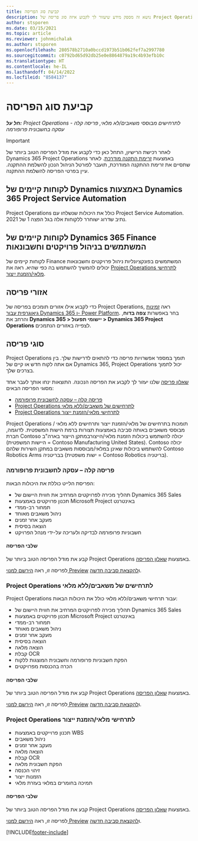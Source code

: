 ```yaml
---
title: קביעת סוג הפריסה
description: נושא זה מספק מידע שיעזור לך לקבוע איזה סוג פריסה של Project Operations מתאים לחברה שלך.
author: stsporen
ms.date: 03/15/2021
ms.topic: article
ms.reviewer: johnmichalak
ms.author: stsporen
ms.openlocfilehash: 280578b2710a0bccd1973b51b062fef7a2997780
ms.sourcegitcommit: c0792bd65d92db25e0e8864879a19c4b93efb10c
ms.translationtype: HT
ms.contentlocale: he-IL
ms.lasthandoff: 04/14/2022
ms.locfileid: "8584137"
---
```

# <a name="determine-your-deployment-type"></a>קביעת סוג הפריסה

_**חל על:** Project Operations לתרחישים מבוססי משאבים/לא מלאי, פריסה קלה - עסקה בחשבונית פרופורמה_

> [!IMPORTANT]
> לאחר רכישת הרישיון, התחל כאן כדי לקבוע את מודל הפריסה הטוב ביותר של Dynamics 365 Project Operations באמצעות [זרימת התקנה מודרכת](https://aka.ms/provisionprojectoperations).
> לאחר שתסיים את זרימת ההתקנה המודרכת, תועבר לפורטל הניהול הנכון להשלמת ההתקנה. עיין בפרטי הפריסה להשלמת ההתקנה.


## <a name="existing-customers-of-dynamics-using-dynamics-365-project-service-automation"></a>לקוחות קיימים של Dynamics באמצעות Dynamics 365 Project Service Automation
Project Operations כולל את היכולות שנשלחו עם Project Service Automation. נתיב שדרוג ישוחרר ללקוחות אלה בגל הפצה 1 של 2021.

## <a name="existing-customers-of-dynamics-365-finance-using-project-management-and-accounting"></a>לקוחות קיימים של Dynamics 365 Finance המשתמשים בניהול פרויקטים וחשבונאות 

לקוחות קיימים של Finance המשתמשים בפונקציונליות ניהול פרויקטים וחשבונאות יכולים להמשיך להשתמש בה כפי שהיא. ראה את [Project Operations לתרחישי מלאי/הזמנת ייצור](#pma).


## <a name="deployment-regions"></a>אזורי פריסה
כדי לקבוע אילו אזורים תומכים בפריסה של Project Operations, ראה [זמינות גיאוגרפית עבור Dynamics 365 ו- Power Platform](https://dynamics.microsoft.com/en-us/geographic-availability/). בחר באפשרות **צפה בדוח**, והרחב את **Dynamics 365 > יישומי תפעול > Dynamics 365 Project Operations** לצפייה באזורים הנתמכים.

## <a name="deployment-types"></a>סוגי פריסה
Project Operations תומך במספר אפשרויות פריסה כדי להתאים לדרישות שלך. בין אם אתה לקוח חדש או קיים של Dynamics 365, ‏Project Operations יכול לתמוך בצרכים שלך.

[שאלון פריסה](https://aka.ms/provisionprojectoperations) שלנו יעזור לך לקבוע את הפריסה הנכונה. התוצאות ינחו אותך לעבר אחד מסוגי הפריסה הבאים:

- [פריסה קלה – עסקה לחשבונית פרופורמה](#lite)
- [Project Operations לתרחישים של משאבים/ללא מלאי](#integrated)
- [Project Operations לתרחישי מלאי/הזמנת ייצור](#pma)

Project Operations תומכות בתרחישים של מלאי/הזמנת ייצור ותרחישים ללא מלאי / מבוססי משאבים באותה סביבה באמצעות תצורות ברמת הישות המשפטית. לדוגמה, חברת Contoso יכולה להשתמש ביכולות הזמנת מלאי/הייצורבמתקן הייצור בארה"ב (היישות המשפטית = Contoso Manufacturing United States). Contoso יכולה להשתמש ביכולות שאינן במלאי/מבוססות משאבים במתקן השירות שלהם Contoso Robotics Arms בבריטניה (ישות משפטית = Contoso Robotics בריטניה).

### <a name="lite-deployment---deal-to-proforma-invoicing"></a><a  name="lite"></a>פריסה קלה – עסקה לחשבונית פרופורמה

הפריסת הלייט כוללת את היכולות הבאות:

- תהליך מכירה לפרויקטים המרחיב את חווית היישום של Dynamics 365 Sales
- תכנון פרויקטים באמצעות Microsoft Project באינטרנט
- תמחור רב-ממדי
- ניהול משאבים מאוחד
- מעקב אחר זמנים
- הוצאה בסיסית
- חשבוניות פרופורמה לבדיקה ולעריכה על-ידי מנהל הפרויקט 

#### <a name="deployment-steps"></a>שלבי הפריסה
קבע את מודל הפריסה הטוב ביותר של Project Operations באמצעות [שאלון הפריסה](https://aka.ms/provisionprojectoperations).

לפריסה זו, ראה [הירשם למנוי Preview](lite-preview-subscription-sign-up.md) ו[להקצאת סביבה חדשה](lite-deployment.md). 


### <a name="project-operations-for-resourcenon-stocked-scenarios"></a><a name="integrated"></a>Project Operations לתרחישים של משאבים/ללא מלאי
Project Operations עבור תרחישי משאבים/ללא מלאי כולל את היכולות הבאות:
 
- תהליך מכירה לפרויקטים המרחיב את חווית היישום של Dynamics 365 Sales
- תכנון פרויקטים באמצעות Microsoft Project באינטרנט
- תמחור רב-ממדי
- ניהול משאבים מאוחד
- מעקב אחר זמנים
- הוצאה בסיסית
- הוצאה מלאה
- קבלת OCR
- הפקת חשבוניות פרופורמה וחשבונית המוצגות ללקוח 
- הכרה בהכנסות מפרויקטים

#### <a name="deployment-steps"></a>שלבי הפריסה
קבע את מודל הפריסה הטוב ביותר של Project Operations באמצעות [שאלון הפריסה](https://aka.ms/provisionprojectoperations).

לפריסה זו, ראה [הירשם למנוי Preview](resource-sign-up-preview-subscription.md) ו[להקצאת סביבה חדשה](resource-provision-new-environment.md). 


### <a name="project-operations-for-stockedproduction-order-scenarios"></a><a name="pma"></a>Project Operations לתרחישי מלאי/הזמנת ייצור

- תכנון פרוייקטים באמצעות WBS
- ניהול משאבים
- מעקב אחר זמנים
- הוצאה מלאה
- קבלת OCR
- הפקת חשבונית מלאה
- זיהוי הכנסה
- הזמנות ייצור
- ‏‫תמיכה בחומרים במלאי‬ בעזרת מלאי

#### <a name="deployment-steps"></a>שלבי הפריסה
קבע את מודל הפריסה הטוב ביותר של Project Operations באמצעות [שאלון הפריסה](https://aka.ms/provisionprojectoperations).

לפריסה זו, ראה [הירשם למנוי Preview](/dynamics365/fin-ops-core/dev-itpro/dev-tools/sign-up-preview-subscription?toc=%2fdynamics365%2ffinance%2ftoc.json) ו[להקצאת סביבה חדשה](/dynamics365/fin-ops-core/dev-itpro/deployment/deploy-demo-environment?toc=%2fdynamics365%2ffinance%2ftoc.json). 



[!INCLUDE[footer-include](../includes/footer-banner.md)]